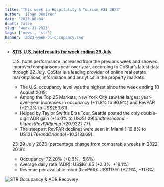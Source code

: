 ```yaml
---
title: 'This week in Hospitality & Tourism #31 2023'
author: 'Ilhan Demirer'
date: '2023-08-04'
draft: false
slug: 'week-31-2023'
tags: ['news', 'str']
banner: '2023-week-31-occupancy.svg'
---
```


- **[STR: U.S. hotel results for week ending 29 July](https://str.com/press-release/us-hotel-results-week-ending-29-july)**

  U.S. hotel performance increased from the previous week and showed improved comparisons year over year, according to CoStar’s latest data through 22 July. CoStar is a leading provider of online real estate marketplaces, information and analytics in the property markets.

  - The U.S. occupancy level was the highest since the week ending 10 August 2019.
  - Among the Top 25 Markets, New York City saw the largest year-over-year increases in occupancy (+11.8% to 90.9%) and RevPAR (+21.2% to US$253.61).
  - Helped by Taylor Swift’s Eras Tour, Seattle posted the only double-digit ADR gain (+16.0% to US$251.29) and the second-highest RevPAR jump (+20.9% to US$222.77).
  - The steepest RevPAR declines were seen in Miami (-12.8% to US$131.76) and Orlando (-10.3% to US$133.69).

  23-29 July 2023 (percentage change from comparable weeks in 2022, 2019):

  - Occupancy: 72.20% (+0.6%, -5.6%)
  - Average daily rate (ADR): US$161.65 (+2.3%, +18.1%)
  - Revenue per available room (RevPAR): US$117.91 (+2.9%, +11.6%)

![STR Occupancy & ADR Recovery](/images/blogimages/2023-week-31-occupancy.svg)
